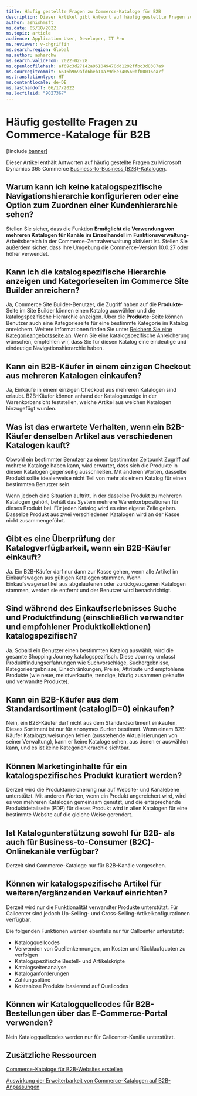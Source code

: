 ```yaml
---
title: Häufig gestellte Fragen zu Commerce-Kataloge für B2B
description: Dieser Artikel gibt Antwort auf häufig gestellte Fragen zur Microsoft Dynamics 365 Commerce-Katalogen.
author: ashishmsft
ms.date: 05/18/2022
ms.topic: article
audience: Application User, Developer, IT Pro
ms.reviewer: v-chgriffin
ms.search.region: Global
ms.author: asharchw
ms.search.validFrom: 2022-02-28
ms.openlocfilehash: af69c3d27142a961049470dd1292ffbc3d8387a9
ms.sourcegitcommit: 6616b969afd6beb11a79d8e740560bf00016ea7f
ms.translationtype: HT
ms.contentlocale: de-DE
ms.lasthandoff: 06/17/2022
ms.locfileid: "9027367"
---
```

# <a name="commerce-catalogs-for-b2b-faq"></a>Häufig gestellte Fragen zu Commerce-Kataloge für B2B

[!include [banner](includes/banner.md)]

Dieser Artikel enthält Antworten auf häufig gestellte Fragen zu Microsoft Dynamics 365 Commerce [Business-to-Business (B2B)-Katalogen](catalogs-b2b-sites.md).

## <a name="why-cant-i-configure-a-catalog-specific-navigation-hierarchy-or-see-an-option-to-associate-a-customer-hierarchy"></a>Warum kann ich keine katalogspezifische Navigationshierarchie konfigurieren oder eine Option zum Zuordnen einer Kundenhierarchie sehen?

Stellen Sie sicher, dass die Funktion **Ermöglicht die Verwendung von mehreren Katalogen für Kanäle im Einzelhandel** im **Funktionsverwaltung**-Arbeitsbereich in der Commerce-Zentralverwaltung aktiviert ist. Stellen Sie außerdem sicher, dass Ihre Umgebung die Commerce-Version 10.0.27 oder höher verwendet.

## <a name="can-i-view-the-catalog-specific-hierarchy-and-enrich-category-pages-in-commerce-site-builder"></a>Kann ich die katalogspezifische Hierarchie anzeigen und Kategorieseiten im Commerce Site Builder anreichern?

Ja, Commerce Site Builder-Benutzer, die Zugriff haben auf die **Produkte**-Seite im Site Builder können einen Katalog auswählen und die katalogspezifische Hierarchie anzeigen. Über die **Produkte**-Seite können Benutzer auch eine Kategorieseite für eine bestimmte Kategorie im Katalog anreichern. Weitere Informationen finden Sie unter [Reichern Sie eine Kategorieangebotsseite an](enrich-category-page.md). Wenn Sie eine katalogspezifische Anreicherung wünschen, empfehlen wir, dass Sie für diesen Katalog eine eindeutige und eindeutige Navigationshierarchie haben.

## <a name="can-a-b2b-shopper-purchase-from-multiple-catalogs-in-a-single-checkout"></a>Kann ein B2B-Käufer in einem einzigen Checkout aus mehreren Katalogen einkaufen?

Ja, Einkäufe in einem einzigen Checkout aus mehreren Katalogen sind erlaubt. B2B-Käufer können anhand der Kataloganzeige in der Warenkorbansicht feststellen, welche Artikel aus welchen Katalogen hinzugefügt wurden.

## <a name="if-a-b2b-shopper-purchases-the-same-item-from-different-catalogs-what-is-the-expected-behavior"></a>Was ist das erwartete Verhalten, wenn ein B2B-Käufer denselben Artikel aus verschiedenen Katalogen kauft?

Obwohl ein bestimmter Benutzer zu einem bestimmten Zeitpunkt Zugriff auf mehrere Kataloge haben kann, wird erwartet, dass sich die Produkte in diesen Katalogen gegenseitig ausschließen. Mit anderen Worten, dasselbe Produkt sollte idealerweise nicht Teil von mehr als einem Katalog für einen bestimmten Benutzer sein.

Wenn jedoch eine Situation auftritt, in der dasselbe Produkt zu mehreren Katalogen gehört, behält das System mehrere Warenkorbpositionen für dieses Produkt bei. Für jeden Katalog wird es eine eigene Zeile geben. Dasselbe Produkt aus zwei verschiedenen Katalogen wird an der Kasse nicht zusammengeführt.

## <a name="when-a-b2b-shopper-is-shopping-is-there-any-validation-for-catalog-availability"></a>Gibt es eine Überprüfung der Katalogverfügbarkeit, wenn ein B2B-Käufer einkauft?

Ja. Ein B2B-Käufer darf nur dann zur Kasse gehen, wenn alle Artikel im Einkaufswagen aus gültigen Katalogen stammen. Wenn Einkaufswagenartikel aus abgelaufenen oder zurückgezogenen Katalogen stammen, werden sie entfernt und der Benutzer wird benachrichtigt.

## <a name="during-the-shopping-experience-are-search-and-product-discovery-including-related-and-recommended-product-collections-catalog-specific"></a>Sind während des Einkaufserlebnisses Suche und Produktfindung (einschließlich verwandter und empfohlener Produktkollektionen) katalogspezifisch?

Ja. Sobald ein Benutzer einen bestimmten Katalog auswählt, wird die gesamte Shopping Journey katalogspezifisch. Diese Journey umfasst Produktfindungserfahrungen wie Suchvorschläge, Suchergebnisse, Kategorieergebnisse, Einschränkungen, Preise, Attribute und empfohlene Produkte (wie neue, meistverkaufte, trendige, häufig zusammen gekaufte und verwandte Produkte).

## <a name="can-a-b2b-shopper-purchase-from-the-default-assortment-catalogid0"></a>Kann ein B2B-Käufer aus dem Standardsortiment (catalogID=0) einkaufen?

Nein, ein B2B-Käufer darf nicht aus dem Standardsortiment einkaufen. Dieses Sortiment ist nur für anonymes Surfen bestimmt. Wenn einem B2B-Käufer Katalogzuweisungen fehlen (ausstehende Aktualisierungen von seiner Verwaltung), kann er keine Kataloge sehen, aus denen er auswählen kann, und es ist keine Kategoriehierarchie sichtbar.

## <a name="can-marketing-content-be-curated-for-a-product-that-is-specific-to-a-catalog"></a>Können Marketinginhalte für ein katalogspezifisches Produkt kuratiert werden?

Derzeit wird die Produktanreicherung nur auf Website- und Kanalebene unterstützt. Mit anderen Worten, wenn ein Produkt angereichert wird, wird es von mehreren Katalogen gemeinsam genutzt, und die entsprechende Produktdetailseite (PDP) für dieses Produkt wird in allen Katalogen für eine bestimmte Website auf die gleiche Weise gerendert.

## <a name="is-catalog-support-available-for-both-b2b-and-business-to-consumer-b2c-online-channels"></a>Ist Katalogunterstützung sowohl für B2B- als auch für Business-to-Consumer (B2C)-Onlinekanäle verfügbar?

Derzeit sind Commerce-Kataloge nur für B2B-Kanäle vorgesehen.

## <a name="can-we-set-up-catalog-specific-upsellcross-sell-items"></a>Können wir katalogspezifische Artikel für weiteren/ergänzenden Verkauf einrichten?

Derzeit wird nur die Funktionalität verwandter Produkte unterstützt. Für Callcenter sind jedoch Up-Selling- und Cross-Selling-Artikelkonfigurationen verfügbar.

Die folgenden Funktionen werden ebenfalls nur für Callcenter unterstützt:

- Katalogquellcodes
- Verwenden von Quellenkennungen, um Kosten und Rücklaufquoten zu verfolgen
- Katalogspezifische Bestell- und Artikelskripte
- Katalogseitenanalyse
- Kataloganforderungen
- Zahlungspläne
- Kostenlose Produkte basierend auf Quellcodes

## <a name="can-we-use-catalog-source-codes-for-b2b-orders-through-the-e-commerce-portal"></a>Können wir Katalogquellcodes für B2B-Bestellungen über das E-Commerce-Portal verwenden?

Nein Katalogquellcodes werden nur für Callcenter-Kanäle unterstützt.

## <a name="additional-resources"></a>Zusätzliche Ressourcen

[Commerce-Kataloge für B2B-Websites erstellen](catalogs-b2b-sites.md)

[Auswirkung der Erweiterbarkeit von Commerce-Katalogen auf B2B-Anpassungen](catalogs-b2b-sites-dev.md)
